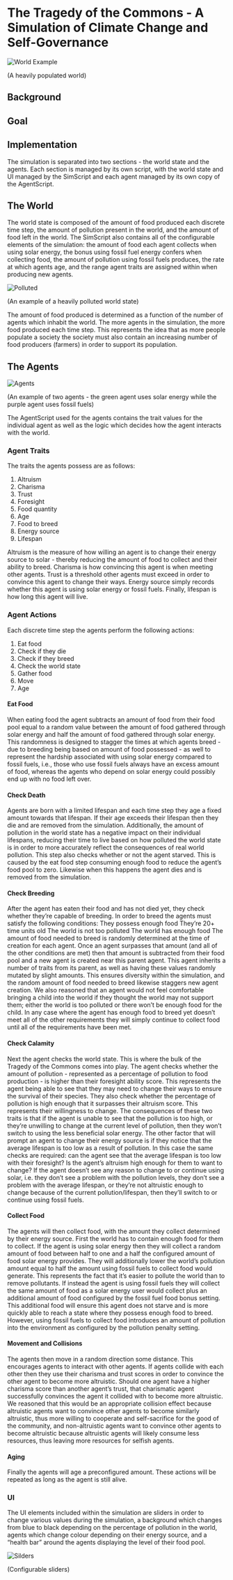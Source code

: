 # The Tragedy of the Commons - A Simulation of Climate Change and Self-Governance

![World Example](https://user-images.githubusercontent.com/23039052/114322017-3d2ff300-9adb-11eb-96fa-7716ffbee6a4.png)

(A heavily populated world)

## Background

## Goal

## Implementation

The simulation is separated into two sections - the world state and the agents. Each section is managed by its own script, with the world state and UI managed by the SimScript and each agent managed by its own copy of the AgentScript. 

## The World

The world state is composed of the amount of food produced each discrete time step, the amount of pollution present in the world, and the amount of food left in the world. The SimScript also contains all of the configurable elements of the simulation: the amount of food each agent collects when using solar energy, the bonus using fossil fuel energy confers when collecting food, the amount of pollution using fossil fuels produces, the rate at which agents age, and the range agent traits are assigned within when producing new agents. 

![Polluted](https://user-images.githubusercontent.com/23039052/114322047-65b7ed00-9adb-11eb-8ff6-84afdb1cbfeb.png)

(An example of a heavily polluted world state)

The amount of food produced is determined as a function of the number of agents which inhabit the world. The more agents in the simulation, the more food produced each time step. This represents the idea that as more people populate a society the society must also contain an increasing number of food producers (farmers) in order to support its population. 

## The Agents

![Agents](https://user-images.githubusercontent.com/23039052/114321997-1ffb2480-9adb-11eb-9f0c-1cdda8a48ecc.png)

(An example of two agents - the green agent uses solar energy while the purple agent uses fossil fuels)

The AgentScript used for the agents contains the trait values for the individual agent as well as the logic which decides how the agent interacts with the world. 

### Agent Traits

The traits the agents possess are as follows:
1) Altruism
2) Charisma
3) Trust
4) Foresight
5) Food quantity
6) Age
7) Food to breed
8) Energy source
9) Lifespan

Altruism is the measure of how willing an agent is to change their energy source to solar - thereby reducing the amount of food to collect and their ability to breed. Charisma is how convincing this agent is when meeting other agents. Trust is a threshold other agents must exceed in order to convince this agent to change their ways. Energy source simply records whether this agent is using solar energy or fossil fuels. Finally, lifespan is how long this agent will live. 

### Agent Actions

Each discrete time step the agents perform the following actions:
1) Eat food
2) Check if they die
3) Check if they breed
4) Check the world state
5) Gather food
6) Move
7) Age

#### Eat Food

When eating food the agent subtracts an amount of food from their food pool equal to a random value between the amount of food gathered through solar energy and half the amount of food gathered through solar energy. This randomness is designed to stagger the times at which agents breed - due to breeding being based on amount of food possessed - as well to represent the hardship associated with using solar energy compared to fossil fuels, i.e., those who use fossil fuels always have an excess amount of food, whereas the agents who depend on solar energy could possibly end up with no food left over. 

#### Check Death

Agents are born with a limited lifespan and each time step they age a fixed amount towards that lifespan. If their age exceeds their lifespan then they die and are removed from the simulation. Additionally, the amount of pollution in the world state has a negative impact on their individual lifespans, reducing their time to live based on how polluted the world state is in order to more accurately reflect the consequences of real world pollution. This step also checks whether or not the agent starved. This is caused by the eat food step consuming enough food to reduce the agent’s food pool to zero. Likewise when this happens the agent dies and is removed from the simulation.

#### Check Breeding

After the agent has eaten their food and has not died yet, they check whether they’re capable of breeding. In order to breed the agents must satisfy the following conditions:
They possess enough food
They’re 20+ time units old
The world is not too polluted
The world has enough food
The amount of food needed to breed is randomly determined at the time of creation for each agent. Once an agent surpasses that amount (and all of the other conditions are met) then that amount is subtracted from their food pool and a new agent is created near this parent agent. This agent inherits a number of traits from its parent, as well as having these values randomly mutated by slight amounts. This ensures diversity within the simulation, and the random amount of food needed to breed likewise staggers new agent creation. We also reasoned that an agent would not feel comfortable bringing a child into the world if they thought the world may not support them; either the world is too polluted or there won’t be enough food for the child. In any case where the agent has enough food to breed yet doesn’t meet all of the other requirements they will simply continue to collect food until all of the requirements have been met.

#### Check Calamity

Next the agent checks the world state. This is where the bulk of the Tragedy of the Commons comes into play. The agent checks whether the amount of pollution - represented as a percentage of pollution to food production - is higher than their foresight ability score. This represents the agent being able to see that they may need to change their ways to ensure the survival of their species. They also check whether the percentage of pollution is high enough that it surpasses their altruism score. This represents their willingness to change. The consequences of these two traits is that if the agent is unable to see that the pollution is too high, or they’re unwilling to change at the current level of pollution, then they won’t switch to using the less beneficial solar energy. The other factor that will prompt an agent to change their energy source is if they notice that the average lifespan is too low as a result of pollution. In this case the same checks are required: can the agent see that the average lifespan is too low with their foresight? Is the agent’s altruism high enough for them to want to change? If the agent doesn’t see any reason to change to or continue using solar, i.e. they don’t see a problem with the pollution levels, they don’t see a problem with the average lifespan, or they’re not altruistic enough to change because of the current pollution/lifespan, then they’ll switch to or continue using fossil fuels.  

#### Collect Food

The agents will then collect food, with the amount they collect determined by their energy source. First the world has to contain enough food for them to collect. If the agent is using solar energy then they will collect a random amount of food between half to one and a half the configured amount of food solar energy provides. They will additionally lower the world’s pollution amount equal to half the amount using fossil fuels to collect food would generate. This represents the fact that it’s easier to pollute the world than to remove pollutants. If instead the agent is using fossil fuels they will collect the same amount of food as a solar energy user would collect plus an additional amount of food configured by the fossil fuel food bonus setting. This additional food will ensure this agent does not starve and is more quickly able to reach a state where they possess enough food to breed. However, using fossil fuels to collect food introduces an amount of pollution into the environment as configured by the pollution penalty setting. 

#### Movement and Collisions

The agents then move in a random direction some distance. This encourages agents to interact with other agents. If agents collide with each other then they use their charisma and trust scores in order to convince the other agent to become more altruistic. Should one agent have a higher charisma score than another agent’s trust, that charismatic agent successfully convinces the agent it collided with to become more altruistic. We reasoned that this would be an appropriate collision effect because altruistic agents want to convince other agents to become similarly altruistic, thus more willing to cooperate and self-sacrifice for the good of the community, and non-altruistic agents want to convince other agents to become altruistic because altruistic agents will likely consume less resources, thus leaving more resources for selfish agents. 

#### Aging

Finally the agents will age a preconfigured amount. These actions will be repeated as long as the agent is still alive.

### UI

The UI elements included within the simulation are sliders in order to change various values during the simulation, a background which changes from blue to black depending on the percentage of pollution in the world, agents which change colour depending on their energy source, and a “health bar” around the agents displaying the level of their food pool. 

![Silders](https://user-images.githubusercontent.com/23039052/114322032-5173f000-9adb-11eb-9c1b-edd99836d360.png)

(Configurable sliders)

